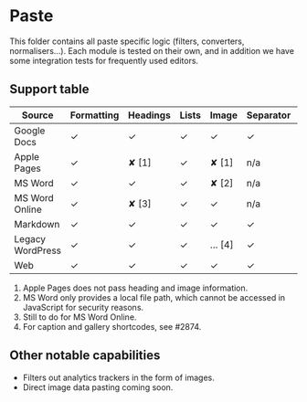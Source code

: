 # Paste

This folder contains all paste specific logic (filters, converters, normalisers...). Each module is tested on their own, and in addition we have some integration tests for frequently used editors.

## Support table

| Source           | Formatting | Headings | Lists | Image | Separator | Table |
| ---------------- | ---------- | -------- | ----- | ----- | --------- | ----- |
| Google Docs      | ✓          | ✓        | ✓     | ✓     | ✓         | ✓     |
| Apple Pages      | ✓          | ✘ [1]    | ✓     | ✘ [1] | n/a       | ✓     |
| MS Word          | ✓          | ✓        | ✓     | ✘ [2] | n/a       | ✓     |
| MS Word Online   | ✓          | ✘ [3]    | ✓     | ✓     | n/a       | ✓     |
| Markdown         | ✓          | ✓        | ✓     | ✓     | ✓         | ✓     |
| Legacy WordPress | ✓          | ✓        | ✓     | … [4] | ✓         | ✓     |
| Web              | ✓          | ✓        | ✓     | ✓     | ✓         | ✓     |


1. Apple Pages does not pass heading and image information.
2. MS Word only provides a local file path, which cannot be accessed in JavaScript for security reasons.
3. Still to do for MS Word Online.
4. For caption and gallery shortcodes, see #2874.

## Other notable capabilities

* Filters out analytics trackers in the form of images.
* Direct image data pasting coming soon.
